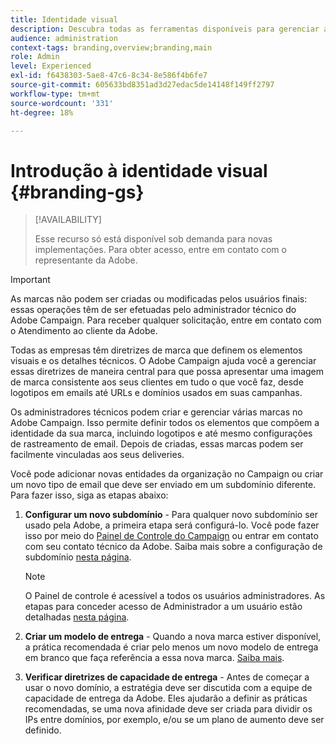 ```yaml
---
title: Identidade visual
description: Descubra todas as ferramentas disponíveis para gerenciar as identidades da sua marca
audience: administration
context-tags: branding,overview;branding,main
role: Admin
level: Experienced
exl-id: f6438303-5ae8-47c6-8c34-8e586f4b6fe7
source-git-commit: 605633bd8351ad3d27edac5de14148f149ff2797
workflow-type: tm+mt
source-wordcount: '331'
ht-degree: 18%

---
```


# Introdução à identidade visual {#branding-gs}

>[!AVAILABILITY]
>
>Esse recurso só está disponível sob demanda para novas implementações. Para obter acesso, entre em contato com o representante da Adobe.


>[!IMPORTANT]
>
>As marcas não podem ser criadas ou modificadas pelos usuários finais: essas operações têm de ser efetuadas pelo administrador técnico do Adobe Campaign. Para receber qualquer solicitação, entre em contato com o Atendimento ao cliente da Adobe.

Todas as empresas têm diretrizes de marca que definem os elementos visuais e os detalhes técnicos. O Adobe Campaign ajuda você a gerenciar essas diretrizes de maneira central para que possa apresentar uma imagem de marca consistente aos seus clientes em tudo o que você faz, desde logotipos em emails até URLs e domínios usados em suas campanhas.

Os administradores técnicos podem criar e gerenciar várias marcas no Adobe Campaign. Isso permite definir todos os elementos que compõem a identidade da sua marca, incluindo logotipos e até mesmo configurações de rastreamento de email. Depois de criadas, essas marcas podem ser facilmente vinculadas aos seus deliveries.

Você pode adicionar novas entidades da organização no Campaign ou criar um novo tipo de email que deve ser enviado em um subdomínio diferente. Para fazer isso, siga as etapas abaixo:

1. **Configurar um novo subdomínio** - Para qualquer novo subdomínio ser usado pela Adobe, a primeira etapa será configurá-lo. Você pode fazer isso por meio do [Painel de Controle do Campaign](https://experienceleague.adobe.com/docs/control-panel/using/subdomains-and-certificates/subdomains-branding.html?lang=pt-BR) ou entrar em contato com seu contato técnico da Adobe. Saiba mais sobre a configuração de subdomínio [nesta página](https://experienceleague.adobe.com/pt-br/docs/deliverability-learn/deliverability-best-practice-guide/additional-resources/campaign/ac-domain-name-setup).

   >[!NOTE]
   >
   >O Painel de controle é acessível a todos os usuários administradores. As etapas para conceder acesso de Administrador a um usuário estão detalhadas [nesta página](https://experienceleague.adobe.com/docs/control-panel/using/discover-control-panel/managing-permissions.html?lang=pt-BR#discover-control-panel).

1. **Criar um modelo de entrega** - Quando a nova marca estiver disponível, a prática recomendada é criar pelo menos um novo modelo de entrega em branco que faça referência a essa nova marca. [Saiba mais](branding-assign.md).

1. **Verificar diretrizes de capacidade de entrega** - Antes de começar a usar o novo domínio, a estratégia deve ser discutida com a equipe de capacidade de entrega da Adobe. Eles ajudarão a definir as práticas recomendadas, se uma nova afinidade deve ser criada para dividir os IPs entre domínios, por exemplo, e/ou se um plano de aumento deve ser definido.
